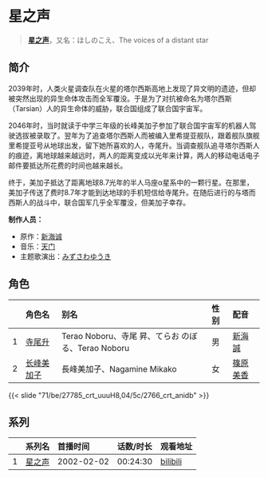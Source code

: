 # 星之声


> <u>**[星之声](http://bgm.tv/subject/1936)**</u>，又名：ほしのこえ、The voices of a distant star

## 简介


2039年时，人类火星调查队在火星的塔尔西斯高地上发现了异文明的遗迹，但却被突然出现的异生命体攻击而全军覆没。于是为了对抗被命名为塔尔西斯（Tarsian）人的异生命体的威胁，联合国组成了联合国宇宙军。

2046年时，当时就读于中学三年级的长峰美加子参加了联合国宇宙军的机器人驾驶选拔被录取了。翌年为了追查塔尔西斯人而被编入里希提亚舰队，跟着舰队旗舰里希提亚号从地球出发，留下她所喜欢的人，寺尾升。当调查舰队追寻塔尔西斯人的痕迹，离地球越来越远时，两人的距离变成以光年来计算，两人的移动电话电子邮件要抵达所花费的时间也越来越长。

终于，美加子抵达了距离地球8.7光年的半人马座α星系中的一颗行星。在那里，美加子传送了费时8.7年才能到达地球的手机短信给寺尾升。在随后进行的与塔而西斯人的战斗中，联合国军几乎全军覆没，但美加子幸存。

**制作人员：**
- 原作：[新海诚](http://bgm.tv/person/2064)
- 音乐：[天门](http://bgm.tv/person/2065)
- 主题歌演出：[みずさわゆうき](http://bgm.tv/person/14627)

## 角色

|     |   角色名   |   别名  | 性别 |  配音  |
|:--- |:------  |:----      |:---  |:--   |
| 1 | [寺尾升](http://bgm.tv/character/27785) | Terao Noboru、寺尾 昇、てらお のぼる、Terao Noboru | 男 | [新海誠](http://bgm.tv/person/2064) |
| 2 | [长峰美加子](http://bgm.tv/character/2766) | 長峰美加子、Nagamine Mikako | 女 | [篠原美香](http://bgm.tv/person/4527) |

{{< slide "71/be/27785_crt_uuuH8,04/5c/2766_crt_anidb" >}}

## 系列

|     |   系列名   |   首播时间  | 话数/时长  | 观看地址 |
|:---  |:------    |:----      |:---       |:---  |
| 1 |[星之声](https://bgm.tv/subject/1936)| 2002-02-02 | 00:24:30 | [bilibili](https://www.bilibili.com/bangumi/play/ss2544)  |



